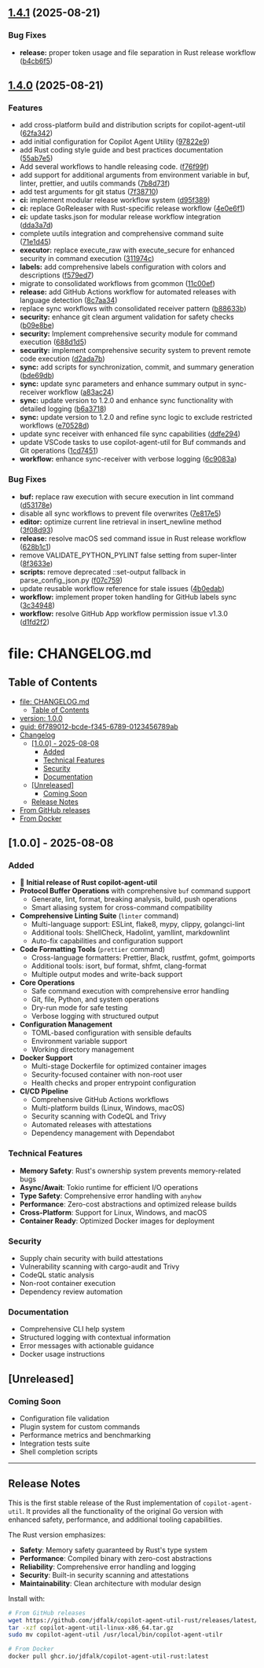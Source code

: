 ## [1.4.1](https://github.com/jdfalk/copilot-agent-util-rust/compare/v1.4.0...v1.4.1) (2025-08-21)


### Bug Fixes

* **release:** proper token usage and file separation in Rust release workflow ([b4cb6f5](https://github.com/jdfalk/copilot-agent-util-rust/commit/b4cb6f5f8743f6b0591616fa73e730590279ce19))

## [1.4.0](https://github.com/jdfalk/copilot-agent-util-rust/compare/v1.3.0...v1.4.0) (2025-08-21)


### Features

* add cross-platform build and distribution scripts for copilot-agent-util ([62fa342](https://github.com/jdfalk/copilot-agent-util-rust/commit/62fa342e5a24d4e53f8cf334fb65784e9fe9fd3e))
* add initial configuration for Copilot Agent Utility ([97822e9](https://github.com/jdfalk/copilot-agent-util-rust/commit/97822e9202c027291a4a402ce1943fb08b9455fb))
* add Rust coding style guide and best practices documentation ([55ab7e5](https://github.com/jdfalk/copilot-agent-util-rust/commit/55ab7e5ca0c6f54cf3db5cd34df6c4de018554da))
* Add several workflows to handle releasing code. ([f76f99f](https://github.com/jdfalk/copilot-agent-util-rust/commit/f76f99f2e271e4fcc3ba634498d5f99c284fe431))
* add support for additional arguments from environment variable in buf, linter, prettier, and uutils commands ([7b8d73f](https://github.com/jdfalk/copilot-agent-util-rust/commit/7b8d73fa9462d2fcae4582981b55c868400f0fd7))
* add test arguments for git status ([7f38710](https://github.com/jdfalk/copilot-agent-util-rust/commit/7f387105981942126a444bda410d4d4c7c2f4c00))
* **ci:** implement modular release workflow system ([d95f389](https://github.com/jdfalk/copilot-agent-util-rust/commit/d95f38916367295d88845ceb4e0a1cb5a565d2a5))
* **ci:** replace GoReleaser with Rust-specific release workflow ([4e0e6f1](https://github.com/jdfalk/copilot-agent-util-rust/commit/4e0e6f13abe91c60a74f01262c71380e0a9c6516))
* **ci:** update tasks.json for modular release workflow integration ([dda3a7d](https://github.com/jdfalk/copilot-agent-util-rust/commit/dda3a7d08eda6b74ba4338ace7ea6ab469ae149d))
* complete uutils integration and comprehensive command suite ([71e1d45](https://github.com/jdfalk/copilot-agent-util-rust/commit/71e1d45ab8f84a1b2d50c1d818356a19f3a9cf20))
* **executor:** replace execute_raw with execute_secure for enhanced security in command execution ([311974c](https://github.com/jdfalk/copilot-agent-util-rust/commit/311974c8d59688efd21b7e0e78873255d4c92589))
* **labels:** add comprehensive labels configuration with colors and descriptions ([f579ed7](https://github.com/jdfalk/copilot-agent-util-rust/commit/f579ed7c157b99a0305b1fe9a137a2f61d486adb))
* migrate to consolidated workflows from gcommon ([11c00ef](https://github.com/jdfalk/copilot-agent-util-rust/commit/11c00efec1b563707bdb84490073044889ea7acb))
* **release:** add GitHub Actions workflow for automated releases with language detection ([8c7aa34](https://github.com/jdfalk/copilot-agent-util-rust/commit/8c7aa3431c3f15f7e795ccc00c9e99f9a15f591b))
* replace sync workflows with consolidated receiver pattern ([b88633b](https://github.com/jdfalk/copilot-agent-util-rust/commit/b88633b7fd02f27b5a5d9f22705eb5747a8d925b))
* **security:** enhance git clean argument validation for safety checks ([b09e8be](https://github.com/jdfalk/copilot-agent-util-rust/commit/b09e8be6026ec254e92a4cdd2506e3b1cd97f111))
* **security:** Implement comprehensive security module for command execution ([688d1d5](https://github.com/jdfalk/copilot-agent-util-rust/commit/688d1d57e357d4bf4bf0a5d1ca8dfd3768065085))
* **security:** implement comprehensive security system to prevent remote code execution ([d2ada7b](https://github.com/jdfalk/copilot-agent-util-rust/commit/d2ada7b3813f06acbcfd53d586552206b207003b))
* **sync:** add scripts for synchronization, commit, and summary generation ([bde69db](https://github.com/jdfalk/copilot-agent-util-rust/commit/bde69db7eed846309795f6506be403587d744fda))
* **sync:** update sync parameters and enhance summary output in sync-receiver workflow ([a83ac24](https://github.com/jdfalk/copilot-agent-util-rust/commit/a83ac24b5e37c969332d0e2743ac672eec6f3877))
* **sync:** update version to 1.2.0 and enhance sync functionality with detailed logging ([b6a3718](https://github.com/jdfalk/copilot-agent-util-rust/commit/b6a3718ce50f9eb1b862e243775f792efe0234a1))
* **sync:** update version to 1.2.0 and refine sync logic to exclude restricted workflows ([e70528d](https://github.com/jdfalk/copilot-agent-util-rust/commit/e70528d7b929c034b88ec9d85cfdef4f1e98e113))
* update sync receiver with enhanced file sync capabilities ([ddfe294](https://github.com/jdfalk/copilot-agent-util-rust/commit/ddfe2945eca07ae4ec60da9d08f6793c3850f02b))
* update VSCode tasks to use copilot-agent-util for Buf commands and Git operations ([1cd7451](https://github.com/jdfalk/copilot-agent-util-rust/commit/1cd74519eb5dc1ee7ea85e598ded00a1fd402645))
* **workflow:** enhance sync-receiver with verbose logging ([6c9083a](https://github.com/jdfalk/copilot-agent-util-rust/commit/6c9083a9fb6092fa94b6a7a58569f824999a21c3))


### Bug Fixes

* **buf:** replace raw execution with secure execution in lint command ([d53178e](https://github.com/jdfalk/copilot-agent-util-rust/commit/d53178e3067ee6d4270c0019a019429877317bf5))
* disable all sync workflows to prevent file overwrites ([7e817e5](https://github.com/jdfalk/copilot-agent-util-rust/commit/7e817e53436411adb59b5c06537960199edd7bb0))
* **editor:** optimize current line retrieval in insert_newline method ([3f08d93](https://github.com/jdfalk/copilot-agent-util-rust/commit/3f08d9304542309ecb52a1a8f3435072ed8c4ef4))
* **release:** resolve macOS sed command issue in Rust release workflow ([628b1c1](https://github.com/jdfalk/copilot-agent-util-rust/commit/628b1c114cae6fc47ab411186d2c86a7b08ddf40))
* remove VALIDATE_PYTHON_PYLINT false setting from super-linter ([8f3633e](https://github.com/jdfalk/copilot-agent-util-rust/commit/8f3633e615a20e44f7cad1859033d10b02df0095))
* **scripts:** remove deprecated ::set-output fallback in parse_config_json.py ([f07c759](https://github.com/jdfalk/copilot-agent-util-rust/commit/f07c759069cbba9d40ccc1be719048a3e96ed4e1))
* update reusable workflow reference for stale issues ([4b0edab](https://github.com/jdfalk/copilot-agent-util-rust/commit/4b0edab810e1487fbe590f72e156f8516b273dd3))
* **workflow:** implement proper token handling for GitHub labels sync ([3c34948](https://github.com/jdfalk/copilot-agent-util-rust/commit/3c349480f2fefe9822a0c1347780b2eaa59e2ded))
* **workflow:** resolve GitHub App workflow permission issue v1.3.0 ([d1fd2f2](https://github.com/jdfalk/copilot-agent-util-rust/commit/d1fd2f252033c3e18710965a7f2fdd6bfccc25c6))

# file: CHANGELOG.md

## Table of Contents

- [file: CHANGELOG.md](#file-changelog-md)
  - [Table of Contents](#table-of-contents)
- [version: 1.0.0](#version-1-0-0)
- [guid: 6f789012-bcde-f345-6789-0123456789ab](#guid-6f789012-bcde-f345-6789-0123456789ab)
- [Changelog](#changelog)
  - [[1.0.0] - 2025-08-08](#-1-0-0-2025-08-08)
    - [Added](#added)
    - [Technical Features](#technical-features)
    - [Security](#security)
    - [Documentation](#documentation)
  - [[Unreleased]](#-unreleased)
    - [Coming Soon](#coming-soon)
  - [Release Notes](#release-notes)
- [From GitHub releases](#from-github-releases)
- [From Docker](#from-docker)

## [1.0.0] - 2025-08-08

### Added

- 🎉 **Initial release of Rust copilot-agent-util**
- **Protocol Buffer Operations** with comprehensive `buf` command support
  - Generate, lint, format, breaking analysis, build, push operations
  - Smart aliasing system for cross-command compatibility
- **Comprehensive Linting Suite** (`linter` command)
  - Multi-language support: ESLint, flake8, mypy, clippy, golangci-lint
  - Additional tools: ShellCheck, Hadolint, yamllint, markdownlint
  - Auto-fix capabilities and configuration support
- **Code Formatting Tools** (`prettier` command)
  - Cross-language formatters: Prettier, Black, rustfmt, gofmt, goimports
  - Additional tools: isort, buf format, shfmt, clang-format
  - Multiple output modes and write-back support
- **Core Operations**
  - Safe command execution with comprehensive error handling
  - Git, file, Python, and system operations
  - Dry-run mode for safe testing
  - Verbose logging with structured output
- **Configuration Management**
  - TOML-based configuration with sensible defaults
  - Environment variable support
  - Working directory management
- **Docker Support**
  - Multi-stage Dockerfile for optimized container images
  - Security-focused container with non-root user
  - Health checks and proper entrypoint configuration
- **CI/CD Pipeline**
  - Comprehensive GitHub Actions workflows
  - Multi-platform builds (Linux, Windows, macOS)
  - Security scanning with CodeQL and Trivy
  - Automated releases with attestations
  - Dependency management with Dependabot

### Technical Features

- **Memory Safety**: Rust's ownership system prevents memory-related bugs
- **Async/Await**: Tokio runtime for efficient I/O operations
- **Type Safety**: Comprehensive error handling with `anyhow`
- **Performance**: Zero-cost abstractions and optimized release builds
- **Cross-Platform**: Support for Linux, Windows, and macOS
- **Container Ready**: Optimized Docker images for deployment

### Security

- Supply chain security with build attestations
- Vulnerability scanning with cargo-audit and Trivy
- CodeQL static analysis
- Non-root container execution
- Dependency review automation

### Documentation

- Comprehensive CLI help system
- Structured logging with contextual information
- Error messages with actionable guidance
- Docker usage instructions

## [Unreleased]

### Coming Soon

- Configuration file validation
- Plugin system for custom commands
- Performance metrics and benchmarking
- Integration tests suite
- Shell completion scripts

---

## Release Notes

This is the first stable release of the Rust implementation of `copilot-agent-util`.
It provides all the functionality of the original Go version with enhanced safety,
performance, and additional tooling capabilities.

The Rust version emphasizes:

- **Safety**: Memory safety guaranteed by Rust's type system
- **Performance**: Compiled binary with zero-cost abstractions
- **Reliability**: Comprehensive error handling and logging
- **Security**: Built-in security scanning and attestations
- **Maintainability**: Clean architecture with modular design

Install with:

```bash
# From GitHub releases
wget https://github.com/jdfalk/copilot-agent-util-rust/releases/latest/download/copilot-agent-util-linux-x86_64.tar.gz
tar -xzf copilot-agent-util-linux-x86_64.tar.gz
sudo mv copilot-agent-util /usr/local/bin/copilot-agent-utilr

# From Docker
docker pull ghcr.io/jdfalk/copilot-agent-util-rust:latest
```
